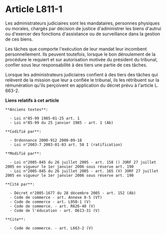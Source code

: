 # Article L811-1

Les administrateurs judiciaires sont les mandataires, personnes physiques ou morales, chargés par décision de justice
d'administrer les biens d'autrui ou d'exercer des fonctions d'assistance ou de surveillance dans la gestion de ces biens. 

Les tâches que comporte l'exécution de leur mandat leur incombent personnellement. Ils peuvent toutefois, lorsque le bon
déroulement de la procédure le requiert et sur autorisation motivée du président du tribunal, confier sous leur
responsabilité à des tiers une partie de ces tâches. 

Lorsque les administrateurs judiciaires confient à des tiers des tâches qui relèvent de la mission que leur a confiée le
tribunal, ils les rétribuent sur la rémunération qu'ils perçoivent en application du décret prévu à l'article L. 663-2.

**Liens relatifs à cet article**

	**Anciens textes**:

	  - Loi n°85-99 1985-01-25 art. 1
	  - Loi n°85-99 du 25 janvier 1985 - art. 1 (Ab)

	**Codifié par**:

	  - Ordonnance 2000-912 2000-09-18
	  - Loi n°2003-7 2003-01-03 art. 50 I (ratification)

	**Modifié par**:

	  - Loi n°2005-845 du 26 juillet 2005 - art. 158 () JORF 27 juillet 2005 en vigueur le 1er janvier 2006 sous réserve art. 190
	  - Loi n°2005-845 du 26 juillet 2005 - art. 165 (V) JORF 27 juillet 2005 en vigueur le 1er janvier 2006 sous réserve art. 190

	**Cité par**:

	  - Décret n°2005-1677 du 28 décembre 2005 - art. 152 (Ab)
	  - Code de commerce - art. Annexe 8-5 (VT)
	  - Code de commerce - art. L950-1 (V)
	  - Code de commerce. - art. R626-40 (V)
	  - Code de l'éducation - art. D613-31 (V)

	**Cite**:

	  - Code de commerce. - art. L663-2 (V)
